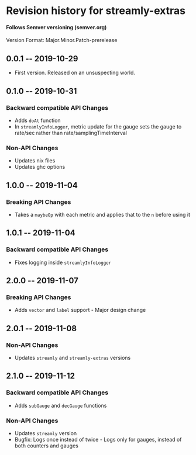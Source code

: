 # Revision history for streamly-extras
#### Follows Semver versioning (semver.org)
Version Format: Major.Minor.Patch-prerelease

## 0.0.1 -- 2019-10-29
* First version. Released on an unsuspecting world.

## 0.1.0 -- 2019-10-31
### Backward compatible API Changes
* Adds `doAt` function
* In `streamlyInfoLogger`, metric update for the gauge sets the gauge to rate/sec rather than rate/samplingTimeInterval
### Non-API Changes
* Updates nix files
* Updates ghc options

## 1.0.0 -- 2019-11-04
### Breaking API Changes
* Takes a `maybeOp` with each metric and applies that to the `n` before using it

## 1.0.1 -- 2019-11-04
### Backward compatible API Changes
* Fixes logging inside `streamlyInfoLogger`

## 2.0.0 -- 2019-11-07
### Breaking API Changes
* Adds `vector` and `label` support - Major design change

## 2.0.1 -- 2019-11-08
### Non-API Changes
* Updates `streamly` and `streamly-extras` versions

## 2.1.0 -- 2019-11-12
### Backward compatible API Changes
* Adds `subGauge` and `decGauge` functions
### Non-API Changes
* Updates `streamly` version
* Bugfix: Logs once instead of twice - Logs only for gauges, instead of both counters and gauges
